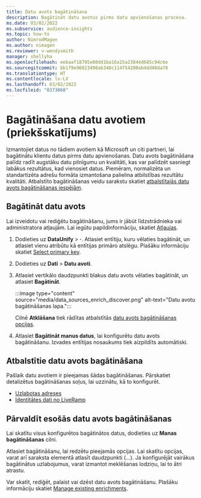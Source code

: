 ```yaml
---
title: Datu avots bagātināšana
description: Bagātināt datu avotus pirms datu apvienošanas procesa.
ms.date: 03/02/2022
ms.subservice: audience-insights
ms.topic: how-to
author: NimrodMagen
ms.author: nimagen
ms.reviewer: v-wendysmith
manager: shellyha
ms.openlocfilehash: eebaaf18795e80dd1ba16a15a23844d685c94c6e
ms.sourcegitcommit: bb1f9e96023490ab340c114f54200ab4dd48da78
ms.translationtype: HT
ms.contentlocale: lv-LV
ms.lasthandoff: 03/02/2022
ms.locfileid: "8373068"
---
```

# <a name="enrichment-for-data-sources-preview"></a>Bagātināšana datu avotiem (priekšskatījums)

Izmantojiet datus no tādiem avotiem kā Microsoft un citi partneri, lai bagātinātu klientu datus pirms datu apvienošanas. Datu avots bagātināšana palīdz radīt augstāku datu pilnīgumu un kvalitāti, kas var palīdzēt sasniegt labākus rezultātus, kad vienosiet datus. Piemēram, normalizēta un standartizēta adrešu formāta izmantošana palielina atbilstības rezultātu kvalitāti. Atbalstīto bagātināšanas veidu sarakstu skatiet [atbalstītajās datu avots bagātināšanas iespējām](#supported-data-source-enrichments).

## <a name="enrich-a-data-source"></a>Bagātināt datu avots

Lai izveidotu vai rediģētu bagātināšanu, jums ir jābūt līdzstrādnieka vai administratora atļaujām. Lai iegūtu papildinformāciju, skatiet [Atļaujas](permissions.md).  

1. Dodieties uz **DataUnify** > **·**. Atlasiet entītiju, kuru vēlaties bagātināt, un atlasiet vienu atribūtu kā entītijas primāro atslēgu. Plašāku informāciju skatiet [Select primary key](map-entities.md#select-primary-key-and-semantic-type-for-attributes).

1. Dodieties uz **Dati** > **Datu avoti**.
 
1. Atlasiet vertikālo daudzpunkti blakus datu avots vēlaties bagātināt, un atlasiet **Bagātināt**.

   :::image type="content" source="media/data_sources_enrich_discover.png" alt-text="Datu avotu bagātināšanas lapa.":::

   Cilnē **Atklāšana** tiek rādītas atbalstītās [datu avots bagātināšanas opcijas](#supported-data-source-enrichments).

1. Atlasiet **Bagātināt manus datus**, lai konfigurētu datu avots bagātināšanu. Izvades entītijas nosaukums tiek aizpildīts automātiski.

## <a name="supported-data-source-enrichments"></a>Atbalstītie datu avots bagātināšana

Pašlaik datu avotiem ir pieejamas šādas bagātināšanas. Pārskatiet detalizētus bagātināšanas soļus, lai uzzinātu, kā to konfigurēt.

- [Uzlabotas adreses](enrichment-enhanced-addresses.md)
- [Identitātes dati no LiveRamp](enrichment-liveramp.md)

## <a name="manage-existing-data-source-enrichments"></a>Pārvaldīt esošās datu avots bagātināšanas

Lai skatītu visus konfigurētos bagātinātos datus, dodieties uz **Manas bagātināšanas** cilni.

Atlasiet bagātināšanu, lai redzētu pieejamās opcijas. Lai skatītu opcijas, varat arī saraksta elementā atlasīt daudzpunkti (...). Ja konfigurējāt vairākus bagātinātus uzlabojumus, varat izmantot meklēšanas lodziņu, lai to ātri atrastu.

Var skatīt, rediģēt, palaist vai dzēst datu avots bagātināšanu. Plašāku informāciju skatiet [Manage existing enrichments](enrichment-hub.md).
